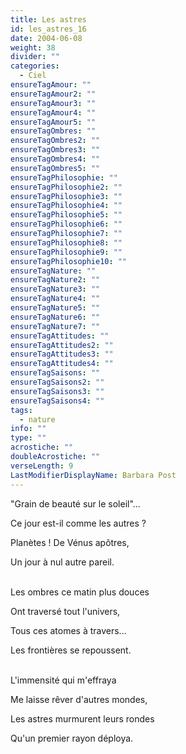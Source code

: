 ```yaml
---
title: Les astres
id: les_astres_16
date: 2004-06-08
weight: 38
divider: ""
categories:
  - Ciel
ensureTagAmour: ""
ensureTagAmour2: ""
ensureTagAmour3: ""
ensureTagAmour4: ""
ensureTagAmour5: ""
ensureTagOmbres: ""
ensureTagOmbres2: ""
ensureTagOmbres3: ""
ensureTagOmbres4: ""
ensureTagOmbres5: ""
ensureTagPhilosophie: ""
ensureTagPhilosophie2: ""
ensureTagPhilosophie3: ""
ensureTagPhilosophie4: ""
ensureTagPhilosophie5: ""
ensureTagPhilosophie6: ""
ensureTagPhilosophie7: ""
ensureTagPhilosophie8: ""
ensureTagPhilosophie9: ""
ensureTagPhilosophie10: ""
ensureTagNature: ""
ensureTagNature2: ""
ensureTagNature3: ""
ensureTagNature4: ""
ensureTagNature5: ""
ensureTagNature6: ""
ensureTagNature7: ""
ensureTagAttitudes: ""
ensureTagAttitudes2: ""
ensureTagAttitudes3: ""
ensureTagAttitudes4: ""
ensureTagSaisons: ""
ensureTagSaisons2: ""
ensureTagSaisons3: ""
ensureTagSaisons4: ""
tags:
  - nature
info: ""
type: ""
acrostiche: ""
doubleAcrostiche: ""
verseLength: 9
LastModifierDisplayName: Barbara Post
---
```

"Grain de beauté sur le soleil"...

Ce jour est-il comme les autres ?

Planètes ! De Vénus apôtres,

Un jour à nul autre pareil.

 \
Les ombres ce matin plus douces

Ont traversé tout l'univers,

Tous ces atomes à travers...

Les frontières se repoussent.

 \
L'immensité qui m'effraya

Me laisse rêver d'autres mondes,

Les astres murmurent leurs rondes

Qu'un premier rayon déploya.
